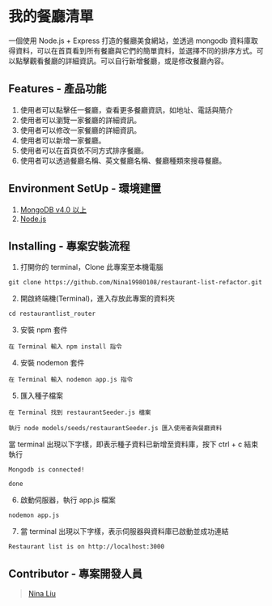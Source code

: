 # 我的餐廳清單

一個使用 Node.js + Express 打造的餐廳美食網站，並透過 mongodb 資料庫取得資料，可以在首頁看到所有餐廳與它們的簡單資料，並選擇不同的排序方式。可以點擊觀看餐廳的詳細資訊。可以自行新增餐廳，或是修改餐廳內容。

## Features - 產品功能

1. 使用者可以點擊任一餐廳，查看更多餐廳資訊，如地址、電話與簡介
2. 使用者可以瀏覽一家餐廳的詳細資訊。
3. 使用者可以修改一家餐廳的詳細資訊。
4. 使用者可以新增一家餐廳。
5. 使用者可以在首頁依不同方式排序餐廳。
6. 使用者可以透過餐廳名稱、英文餐廳名稱、餐廳種類來搜尋餐廳。

## Environment SetUp - 環境建置

1. [MongoDB v4.0 以上](https://www.mongodb.com/download-center/community)
2. [Node.js](https://nodejs.org/en/)

## Installing - 專案安裝流程

1. 打開你的 terminal，Clone 此專案至本機電腦

```
git clone https://github.com/Nina19980108/restaurant-list-refactor.git
```

2. 開啟終端機(Terminal)，進入存放此專案的資料夾

```
cd restaurantlist_router
```

3. 安裝 npm 套件

```
在 Terminal 輸入 npm install 指令
```

4. 安裝 nodemon 套件

```
在 Terminal 輸入 nodemon app.js 指令
```

5. 匯入種子檔案

```
在 Terminal 找到 restaurantSeeder.js 檔案

執行 node models/seeds/restaurantSeeder.js 匯入使用者與餐廳資料
```

當 terminal 出現以下字樣，即表示種子資料已新增至資料庫，按下 ctrl + c 結束執行

```
Mongodb is connected!

done
```

6. 啟動伺服器，執行 app.js 檔案

```
nodemon app.js
```

7. 當 terminal 出現以下字樣，表示伺服器與資料庫已啟動並成功連結

```
Restaurant list is on http://localhost:3000
```

## Contributor - 專案開發人員

> [Nina Liu](https://github.com/Nina19980108)
